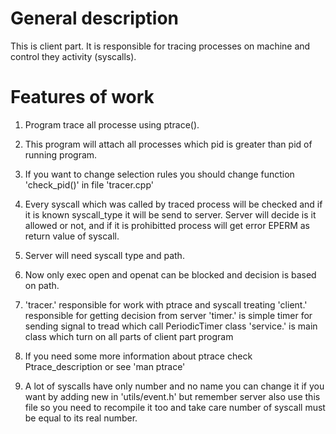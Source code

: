 # General description
This is client part. It is responsible for tracing processes on machine and control they activity (syscalls).

# Features of work
1) 	Program trace all processe using ptrace().
2) 	This program will attach all processes which pid is greater than pid of running program.
3) 	If you want to change selection rules you should change function 'check_pid()' in file 'tracer.cpp' 
4) 	Every syscall which was called by traced process will be checked
	and if it is known syscall_type it will be send to server.
	Server will decide is it allowed or not, and if it is prohibitted
	process will get error EPERM as return value of syscall.

5)	Server will need syscall type and path. 
6)	Now only exec open and openat can be blocked and decision is based on path.
7)	'tracer.' responsible for work with ptrace and syscall treating
	'client.' responsible for getting decision from server
	'timer.' is simple timer for sending signal to tread which call PeriodicTimer class 
	'service.' is main class which turn on all parts of client part program

8) 	If you need some more information about ptrace check Ptrace_description or see 'man ptrace' 
9) 	A lot of syscalls have only number and no name you can change it if you want by adding new in 'utils/event.h' 
	but remember server also use this file so you need to recompile it too
	and take care number of syscall must be equal to its real number.